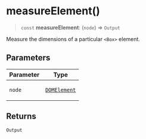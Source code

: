 # measureElement()

> `const` **measureElement**: (`node`) => `Output`

Measure the dimensions of a particular `<Box>` element.

## Parameters

<table>
<thead>
<tr>
<th>Parameter</th>
<th>Type</th>
</tr>
</thead>
<tbody>
<tr>
<td>

`node`

</td>
<td>

[`DOMElement`](../type-aliases/DOMElement.md)

</td>
</tr>
</tbody>
</table>

## Returns

`Output`
